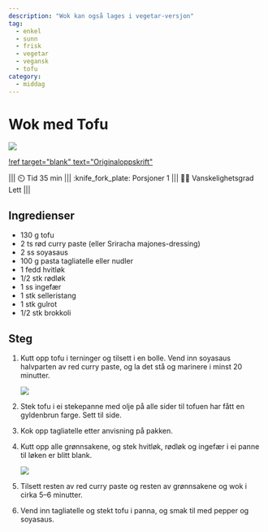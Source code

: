 ```yaml
---
description: "Wok kan også lages i vegetar-versjon"
tag:
  - enkel
  - sunn
  - frisk
  - vegetar
  - vegansk
  - tofu
category:
  - middag
---
```


# Wok med Tofu

![](/static/wok-med-tofu/wok-med-tofu.webp)

[!ref target="blank" text="Originaloppskrift"](https://sulten.app/recipes/wok-med-tofu-nttw)

<!-- dprint-ignore-start -->
||| :timer_clock: Tid
35 min
||| :knife_fork_plate: Porsjoner
1
||| :cook: Vanskelighetsgrad
Lett
|||
<!-- dprint-ignore-end -->

## Ingredienser

- 130 g tofu
- 2 ts rød curry paste (eller Sriracha majones-dressing)
- 2 ss soyasaus
- 100 g pasta tagliatelle eller nudler
- 1 fedd hvitløk
- 1/2 stk rødløk
- 1 ss ingefær
- 1 stk selleristang
- 1 stk gulrot
- 1/2 stk brokkoli

## Steg

1. Kutt opp tofu i terninger og tilsett i en bolle. Vend inn soyasaus halvparten av red
   curry paste, og la det stå og marinere i minst 20 minutter.

   ![](/static/wok-med-tofu/tofu.webp)

2. Stek tofu i ei stekepanne med olje på alle sider til tofuen har fått en gyldenbrun
   farge. Sett til side.
3. Kok opp tagliatelle etter anvisning på pakken.
4. Kutt opp alle grønnsakene, og stek hvitløk, rødløk og ingefær i ei panne til løken er
   blitt blank.

   ![](/static/wok-med-tofu/wok.webp)

5. Tilsett resten av red curry paste og resten av grønnsakene og wok i cirka 5–6
   minutter.
6. Vend inn tagliatelle og stekt tofu i panna, og smak til med pepper og soyasaus.
